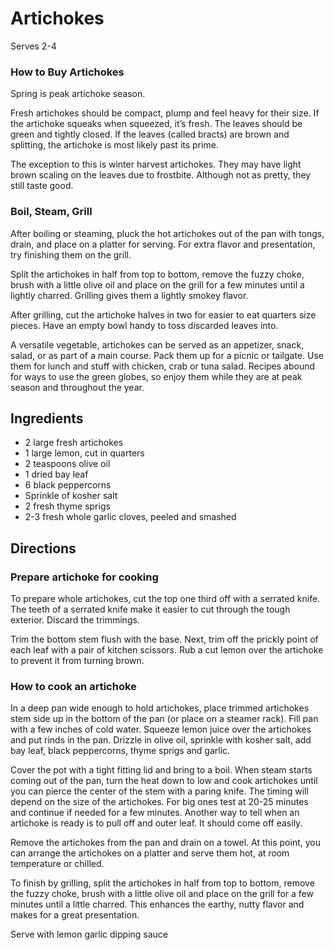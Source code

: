 # Artichokes

Serves 2-4

### How to Buy Artichokes
Spring is peak artichoke season.

Fresh artichokes should be compact, plump and feel heavy for their size. If the artichoke squeaks when squeezed, it’s fresh. The leaves should be green and tightly closed. If the leaves (called bracts) are brown and splitting, the artichoke is most likely past its prime.

The exception to this is winter harvest artichokes. They may have light brown scaling on the leaves due to frostbite. Although not as pretty, they still taste good.

### Boil, Steam, Grill
After boiling or steaming, pluck the hot artichokes out of the pan with tongs, drain, and place on a platter for serving. For extra flavor and presentation, try finishing them on the grill.

Split the artichokes in half from top to bottom, remove the fuzzy choke, brush with a little olive oil and place on the grill for a few minutes until a lightly charred. Grilling gives them a lightly smokey flavor.

After grilling, cut the artichoke halves in two for easier to eat quarters size pieces. Have an empty bowl handy to toss discarded leaves into.

A versatile vegetable, artichokes can be served as an appetizer, snack, salad, or as part of a main course. Pack them up for a picnic or tailgate. Use them for lunch and stuff with chicken, crab or tuna salad. Recipes abound for ways to use the green globes, so enjoy them while they are at peak season and throughout the year.

## Ingredients
* 2 large fresh artichokes
* 1 large lemon, cut in quarters
* 2 teaspoons olive oil
* 1 dried bay leaf
* 6 black peppercorns
* Sprinkle of kosher salt
* 2 fresh thyme sprigs
* 2-3 fresh whole garlic cloves, peeled and smashed

## Directions
### Prepare artichoke for cooking

To prepare whole artichokes, cut the top one third off with a serrated knife. The teeth of a serrated knife make it easier to cut through the tough exterior. Discard the trimmings.

Trim the bottom stem flush with the base. Next, trim off the prickly point of each leaf with a pair of kitchen scissors. Rub a cut lemon over the artichoke to prevent it from turning brown.

### How to cook an artichoke

In a deep pan wide enough to hold artichokes, place trimmed artichokes stem side up in the bottom of the pan (or place on a steamer rack). Fill pan with a few inches of cold water. Squeeze lemon juice over the artichokes and put rinds in the pan. Drizzle in olive oil, sprinkle with kosher salt, add bay leaf, black peppercorns, thyme sprigs and garlic.

Cover the pot with a tight fitting lid and bring to a boil. When steam starts coming out of the pan, turn the heat down to low and cook artichokes until you can pierce the center of the stem with a paring knife. The timing will depend on the size of the artichokes. For big ones test at 20-25 minutes and continue if needed for a few minutes. Another way to tell when an artichoke is ready is to pull off and outer leaf. It should come off easily.

Remove the artichokes from the pan and drain on a towel. At this point, you can arrange the artichokes on a platter and serve them hot, at room temperature or chilled.

To finish by grilling, split the artichokes in half from top to bottom, remove the fuzzy choke, brush with a little olive oil and place on the grill for a few minutes until a little charred. This enhances the earthy, nutty flavor and makes for a great presentation.

Serve with lemon garlic dipping sauce

